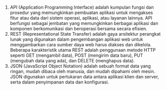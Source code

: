 1. API (Application Programming Interface) adalah kumpulan fungsi dan prosedur yang memungkinkan pembuatan aplikasi untuk mengakses fitur atau data dari sistem operasi, aplikasi, atau layanan lainnya. API berfungsi sebagai jembatan yang memungkinkan berbagai aplikasi dan komponen berkomunikasi dan beroperasi bersama secara efisien.
2. REST (Representational State Transfer) adalah gaya arsitektur perangkat lunak yang digunakan dalam pengembangan aplikasi web untuk menggambarkan cara sumber daya web harus diakses dan dikelola. Beberapa karakteristik utama REST adalah penggunaan metode HTTP seperti GET (mengambil data), POST (mengirim data baru), PUT (mengubah data yang ada), dan DELETE (menghapus data). 
3. JSON (JavaScript Object Notation) adalah sebuah format data yang ringan, mudah dibaca oleh manusia, dan mudah dipahami oleh mesin. JSON digunakan untuk pertukaran data antara aplikasi klien dan server, serta dalam penyimpanan data dan konfigurasi.